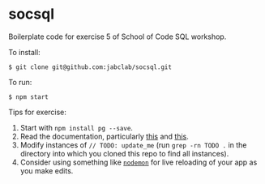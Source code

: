 # socsql

Boilerplate code for exercise 5 of School of Code SQL workshop.

To install:

```
$ git clone git@github.com:jabclab/socsql.git
```

To run:

```
$ npm start
```

Tips for exercise:

1. Start with `npm install pg --save`.
2. Read the documentation, particularly [this](https://node-postgres.com/) and [this](https://node-postgres.com/features/connecting).
3. Modify instances of `// TODO: update_me` (run `grep -rn TODO .` in the directory into which you cloned this repo to find all instances).
4. Consider using something like [`nodemon`](https://github.com/remy/nodemon) for live reloading of your app as you make edits.
